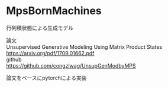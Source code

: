 # MpsBornMachines

行列積状態による生成モデル

論文  
Unsupervised Generative Modeling Using Matrix Product States   
https://arxiv.org/pdf/1709.01662.pdf  
github  
https://github.com/congzlwag/UnsupGenModbyMPS  

論文をベースにpytorchによる実装  

